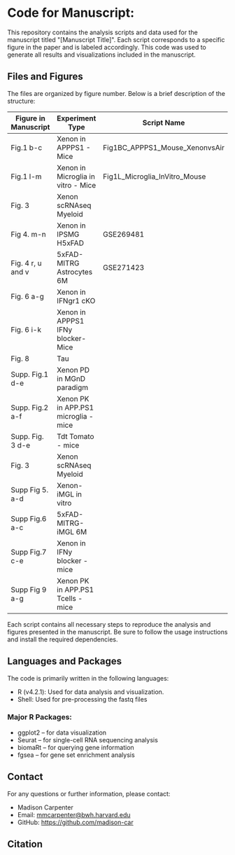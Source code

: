 # Code for Manuscript: 
This repository contains the analysis scripts and data used for the manuscript titled "[Manuscript Title]". Each script corresponds to a specific figure in the paper and is labeled accordingly. This code was used to generate all results and visualizations included in the manuscript.


## Files and Figures
The files are organized by figure number. Below is a brief description of the structure:

| Figure in Manuscript | Experiment Type | Script Name | GSE |
-----------------------|-----------------|------------|-------|
Fig.1 b-c | Xenon in APPPS1 - Mice | Fig1BC_APPPS1_Mouse_XenonvsAir | GSE269157 |
Fig.1 l-m | Xenon in Microglia in vitro - Mice | Fig1L_Microglia_InVitro_Mouse | GSE272910|
Fig. 3 | Xenon scRNAseq Myeloid | | GSE274764 |
Fig 4. m-n | Xenon in IPSMG H5xFAD | GSE269481 |
Fig. 4 r, u and v | 5xFAD-MITRG Astrocytes 6M | GSE271423 |
Fig. 6 a-g | Xenon in IFNgr1 cKO |
Fig. 6 i-k | Xenon in APPPS1 IFNy blocker-Mice |
Fig. 8  | Tau |
Supp. Fig.1 d-e | Xenon PD in MGnD paradigm |
Supp. Fig.2 a-f | Xenon PK in APP.PS1 microglia -mice |
Supp. Fig. 3 d-e | Tdt Tomato - mice |
Fig. 3 | Xenon scRNAseq Myeloid |
Supp Fig 5. a-d | Xenon-iMGL in vitro |
Supp Fig.6 a-c | 5xFAD-MITRG-iMGL 6M |
Supp Fig.7 c-e | Xenon in IFNy blocker -mice |
Supp Fig 9 a-g | Xenon PK in APP.PS1 Tcells -mice |

Each script contains all necessary steps to reproduce the analysis and figures presented in the manuscript. Be sure to follow the usage instructions and install the required dependencies.

## Languages and Packages
The code is primarily written in the following languages:
* R (v4.2.1): Used for data analysis and visualization. <br>
* Shell: Used for pre-processing the fastq files

### Major R Packages: <br>
* ggplot2 – for data visualization <br>
* Seurat – for single-cell RNA sequencing analysis <br>
* biomaRt – for querying gene information <br>
* fgsea – for gene set enrichment analysis <br>

## Contact
For any questions or further information, please contact:

* Madison Carpenter
* Email: mmcarpenter@bwh.harvard.edu
* GitHub: https://github.com/madison-car

## Citation 

